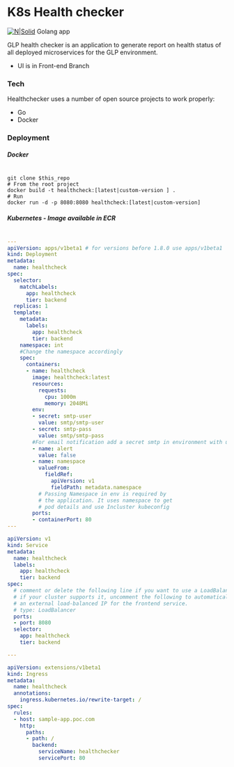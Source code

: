 # K8s Health checker

[![N|Solid](https://img.icons8.com/color/48/000000/golang.png)]() Golang app

GLP health checker is an application to generate report on health status of all deployed microservices for the GLP environment.


  - UI is in Front-end Branch



### Tech

Healthchecker uses a number of open source projects to work properly:

* Go
* Docker




### Deployment

##### Docker
#
```shell
git clone $this_repo
# From the root project
docker build -t healthcheck:[latest|custom-version ] .
# Run
docker run -d -p 8080:8080 healthcheck:[latest|custom-version]
```

##### Kubernetes - Image available in ECR
#
```yaml
---
apiVersion: apps/v1beta1 # for versions before 1.8.0 use apps/v1beta1
kind: Deployment
metadata:
  name: healthcheck
spec:
  selector:
    matchLabels:
      app: healthcheck
      tier: backend
  replicas: 1
  template:
    metadata:
      labels:
        app: healthcheck
        tier: backend
    namespace: int 
    #Change the namespace accordingly
    spec:
      containers:
      - name: healthcheck
        image: healthcheck:latest
        resources:
          requests:
            cpu: 1000m
            memory: 2048Mi
        env:
        - secret: smtp-user
          value: smtp/smtp-user
        - secret: smtp-pass
          value: smtp/smtp-pass
        #For email notification add a secret smtp in environment with user smtp-user and password smtp-pass
        - name: alert
          value: false
        - name: namespace
          valueFrom:
            fieldRef:
              apiVersion: v1
              fieldPath: metadata.namespace
          # Passing Namespace in env is required by
          # the application. It uses namespace to get
          # pod details and use Incluster kubeconfig
        ports:
        - containerPort: 80
---

apiVersion: v1
kind: Service
metadata:
  name: healthcheck
  labels:
    app: healthcheck
    tier: backend
spec:
  # comment or delete the following line if you want to use a LoadBalancer
  # if your cluster supports it, uncomment the following to automatically create
  # an external load-balanced IP for the frontend service.
  # type: LoadBalancer
  ports:
  - port: 8080
  selector:
    app: healthcheck
    tier: backend

---

apiVersion: extensions/v1beta1
kind: Ingress
metadata:
  name: healthcheck
  annotations:
    ingress.kubernetes.io/rewrite-target: /
spec:
  rules:
  - host: sample-app.poc.com
    http:
      paths:
      - path: /
        backend:
          serviceName: healthchecker
          servicePort: 80
```




